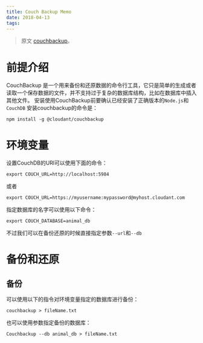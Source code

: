 ```yaml
---
title: Couch Backup Memo
date: 2018-04-13
tags:
---
```


> 原文 [couchbackup](https://github.com/cloudant/couchbackup)。

# 前提介绍
CouchBackup 是一个用来备份和还原数据的命令行工具，它只是简单的生成或者读取一个保存数据的文件，并不支持过于复杂的数据库结构，比如在数据库中插入其他文件。
安装使用CouchBackup前要确认已经安装了正确版本的`Node.js`和`CouchDB`
安装couchbackup的命令是：
```
npm install -g @cloudant/couchbackup
```
# 环境变量
设置CouchDB的URl可以使用下面的命令：
```
export COUCH_URL=http://localhost:5984
```
或者
```
export COUCH_URL=https://myusername:mypassword@myhost.cloudant.com
```

指定数据库的名字可以使用以下命令：
```
export COUCH_DATABASE=animal_db
```
不过我们可以在备份还原的时候直接指定参数`--url`和`--db`

# 备份和还原

## 备份
可以使用以下的指令对环境变量指定的数据库进行备份：
```
couchbackup > fileName.txt
```
也可以使用参数指定备份的数据库：
```
Couchbackup --db animal_db > fileName.txt
```
